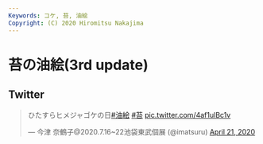 ```yaml
---
Keywords: コケ, 苔, 油絵
Copyright: (C) 2020 Hiromitsu Nakajima
---
```


# 苔の油絵(3rd update)

## Twitter

<blockquote class="twitter-tweet"><p lang="ja" dir="ltr">ひたすらヒメジャゴケの日<a href="https://twitter.com/hashtag/%E6%B2%B9%E7%B5%B5?src=hash&amp;ref_src=twsrc%5Etfw">#油絵</a> <a href="https://twitter.com/hashtag/%E8%8B%94?src=hash&amp;ref_src=twsrc%5Etfw">#苔</a> <a href="https://t.co/4af1ulBc1v">pic.twitter.com/4af1ulBc1v</a></p>&mdash; 今津 奈鶴子@2020.7.16~22池袋東武個展 (@imatsuru) <a href="https://twitter.com/imatsuru/status/1252563486380486656?ref_src=twsrc%5Etfw">April 21, 2020</a></blockquote> <script async src="https://platform.twitter.com/widgets.js" charset="utf-8"></script>
